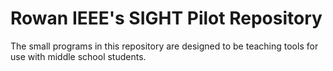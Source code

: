 # Rowan IEEE's SIGHT Pilot Repository
The small programs in this repository are designed to be 
teaching tools for use with middle school students.